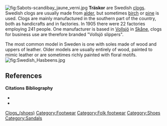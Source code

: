 ![](Sabots-scandibay_jaune_verni.jpg "fig:Sabots-scandibay_jaune_verni.jpg")
**Träskor** are Swedish [clogs](clog "wikilink"). Swedish clogs are
usually made from [alder](alder "wikilink"), but sometimes
[birch](birch "wikilink") or [pine](pine "wikilink") is used. Clogs are
mainly manufactured in the southern part of the country, both as
handicrafts and in factories. In 1905 there were 22 factories employing
241 people. One manufacturer is based in [Vollsjö](Vollsjö "wikilink")
in [Skåne](Skåne "wikilink"), clogs for business use are therefore
branded "Vollsjö slippers".

The most common model in Sweden is one with soles made of wood and
uppers of leather. Older models are usually entirely of wood, painted to
mimic leather or are sometimes richly painted with floral motifs.
![](Swedish_Hasbeens.jpg "fig:Swedish_Hasbeens.jpg")

## References

**Citations** **Bibliography**

-

-

[Clogs_(shoes)](Category:Clogs_(shoes) "wikilink")
[Category:Footwear](Category:Footwear "wikilink") [Category:Folk
footwear](Category:Folk_footwear "wikilink")
[Category:Shoes](Category:Shoes "wikilink")
[Category:Sandals](Category:Sandals "wikilink")